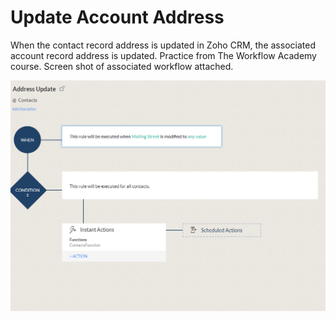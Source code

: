 # Update Account Address
When the contact record address is updated in Zoho CRM, the associated account record address is updated. Practice from The Workflow Academy course.
Screen shot of associated workflow attached. 

<img src = "accountaddressupdate.PNG">
